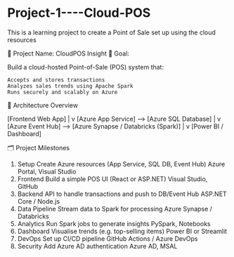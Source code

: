 # Project-1----Cloud-POS
This is a learning project to create a Point of Sale set up using the cloud resources



🧠 Project Name: CloudPOS Insight
🎯 Goal:

Build a cloud-hosted Point-of-Sale (POS) system that:

    Accepts and stores transactions
    Analyzes sales trends using Apache Spark
    Runs securely and scalably on Azure

🧱 Architecture Overview

[Frontend Web App]
     |
     v
[Azure App Service] —> [Azure SQL Database]
     |
     v
[Azure Event Hub] —> [Azure Synapse / Databricks (Spark)]
     |
     v
[Power BI / Dashboard]

🗂️ Project Milestones
1. Setup	Create Azure resources (App Service, SQL DB, Event Hub)	Azure Portal, Visual Studio
2. Frontend	Build a simple POS UI (React or ASP.NET)	Visual Studio, GitHub
3. Backend	API to handle transactions and push to DB/Event Hub	ASP.NET Core / Node.js
4. Data Pipeline	Stream data to Spark for processing	Azure Synapse / Databricks
5. Analytics	Run Spark jobs to generate insights	PySpark, Notebooks
6. Dashboard	Visualise trends (e.g. top-selling items)	Power BI or Streamlit
7. DevOps	Set up CI/CD pipeline	GitHub Actions / Azure DevOps
8. Security	Add Azure AD authentication	Azure AD, MSAL
